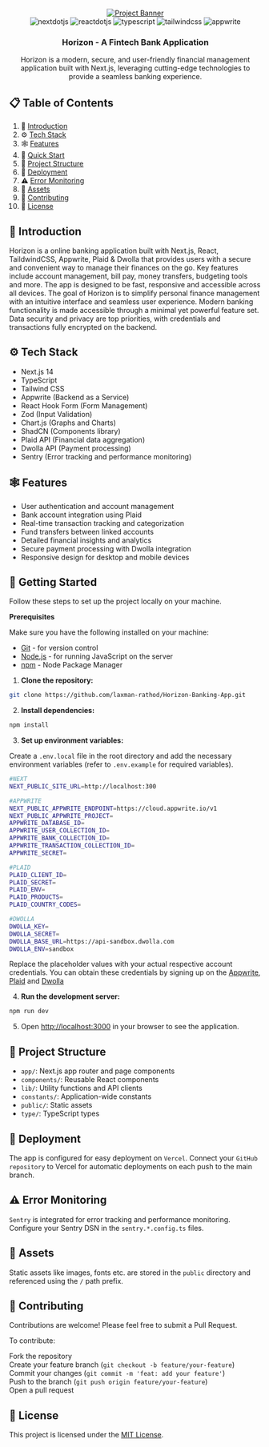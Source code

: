 <div align="center">
  <br />
    <a href="https://miro-clone-w.vercel.app" target="_blank">
      <img src="" alt="Project Banner">
    </a>
  <br />
  <div>
    <img src="https://img.shields.io/badge/next.js-000000?style=for-the-badge&logo=nextdotjs&logoColor=white" alt="nextdotjs" />
    <img src="https://shields.io/badge/react-0F172A?logo=react&style=for-the-badge" alt="reactdotjs" />
    <img src="https://img.shields.io/badge/TypeScript-3178C6?style=for-the-badge&logo=typescript&logoColor=white" alt="typescript" />
    <img src="https://img.shields.io/badge/tailwindcss-38B2AC?style=for-the-badge&logo=tailwindcss&logoColor=white" alt="tailwindcss" />
    <img src="https://img.shields.io/badge/Appwrite-F02E65?style=for-the-badge&logo=Appwrite&logoColor=white" alt="appwrite" />
  </div>
  <h3 align="center">Horizon - A Fintech Bank Application</h3>

   <div align="center">
        Horizon is a modern, secure, and user-friendly financial management application built with Next.js, leveraging cutting-edge technologies to provide a seamless banking experience.
    </div>
</div>

## 📋 Table of Contents

1. 🍁 [Introduction](#-introduction)
2. ⚙️ [Tech Stack](#️-tech-stack)
3. 🕸️ [Features](#️-features)
4. 🤸 [Quick Start](#-getting-started)
5. 📂 [Project Structure](#-project-structure)
6. 🔭 [Deployment](#-deployment)
7. ⚠️ [Error Monitoring](#️-error-monitoring)
8. 🔗 [Assets](#-assets)
9. 🤝 [Contributing](#-contributing)
10. 📄 [License](#-license)

## 🍁 Introduction

Horizon is a online banking application built with Next.js, React, TaildwindCSS, Appwrite, Plaid & Dwolla that provides users with a secure and convenient way to manage their finances on the go. Key features include account management, bill pay, money transfers, budgeting tools and more. The app is designed to be fast, responsive and accessible across all devices.
The goal of Horizon is to simplify personal finance management with an intuitive interface and seamless user experience. Modern banking functionality is made accessible through a minimal yet powerful feature set. Data security and privacy are top priorities, with credentials and transactions fully encrypted on the backend.

## ⚙️ Tech Stack

- Next.js 14
- TypeScript
- Tailwind CSS
- Appwrite (Backend as a Service)
- React Hook Form (Form Management)
- Zod (Input Validation)
- Chart.js (Graphs and Charts)
- ShadCN (Components library)
- Plaid API (Financial data aggregation)
- Dwolla API (Payment processing)
- Sentry (Error tracking and performance monitoring)

## 🕸️ Features

- User authentication and account management
- Bank account integration using Plaid
- Real-time transaction tracking and categorization
- Fund transfers between linked accounts
- Detailed financial insights and analytics
- Secure payment processing with Dwolla integration
- Responsive design for desktop and mobile devices

## 🤸 Getting Started

Follow these steps to set up the project locally on your machine.

**Prerequisites**

Make sure you have the following installed on your machine:

- [Git](https://git-scm.com/) - for version control
- [Node.js](https://nodejs.org/en/) - for running JavaScript on the server
- [npm](https://www.npmjs.com/) - Node Package Manager

1. **Clone the repository:**

```bash
git clone https://github.com/laxman-rathod/Horizon-Banking-App.git
```

2. **Install dependencies:**

```bash
npm install

```

3. **Set up environment variables:**

Create a `.env.local` file in the root directory and add the necessary environment variables (refer to `.env.example` for required variables).

```bash
#NEXT
NEXT_PUBLIC_SITE_URL=http://localhost:300

#APPWRITE
NEXT_PUBLIC_APPWRITE_ENDPOINT=https://cloud.appwrite.io/v1
NEXT_PUBLIC_APPWRITE_PROJECT=
APPWRITE_DATABASE_ID=
APPWRITE_USER_COLLECTION_ID=
APPWRITE_BANK_COLLECTION_ID=
APPWRITE_TRANSACTION_COLLECTION_ID=
APPWRITE_SECRET=

#PLAID
PLAID_CLIENT_ID=
PLAID_SECRET=
PLAID_ENV=
PLAID_PRODUCTS=
PLAID_COUNTRY_CODES=

#DWOLLA
DWOLLA_KEY=
DWOLLA_SECRET=
DWOLLA_BASE_URL=https://api-sandbox.dwolla.com
DWOLLA_ENV=sandbox

```

Replace the placeholder values with your actual respective account credentials. You can obtain these credentials by signing up on the [Appwrite](https://appwrite.io/), [Plaid](https://plaid.com/) and [Dwolla](https://dwolla.com/)

4. **Run the development server:**

```bash
npm run dev
```

5. Open [http://localhost:3000](http://localhost:3000) in your browser to see the application.

## 📂 Project Structure

- `app/`: Next.js app router and page components
- `components/`: Reusable React components
- `lib/`: Utility functions and API clients
- `constants/`: Application-wide constants
- `public/`: Static assets
- `type/`: TypeScript types

## 🔭 Deployment

The app is configured for easy deployment on `Vercel`. Connect your `GitHub repository` to Vercel for automatic deployments on each push to the main branch.

## ⚠️ Error Monitoring

`Sentry` is integrated for error tracking and performance monitoring. Configure your Sentry DSN in the `sentry.*.config.ts` files.

## 🔗 Assets

Static assets like images, fonts etc. are stored in the `public` directory and referenced using the `/` path prefix.

## 🤝 Contributing

Contributions are welcome! Please feel free to submit a Pull Request.

To contribute:

Fork the repository </br>
Create your feature branch (`git checkout -b feature/your-feature`) </br>
Commit your changes (`git commit -m 'feat: add your feature'`) </br>
Push to the branch (`git push origin feature/your-feature`) </br>
Open a pull request

## 📄 License

This project is licensed under the [MIT License](LICENSE).
